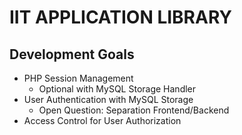 # IIT APPLICATION LIBRARY

## Development Goals
* PHP Session Management
  * Optional with MySQL Storage Handler
* User Authentication with MySQL Storage
  * Open Question: Separation Frontend/Backend
* Access Control for User Authorization